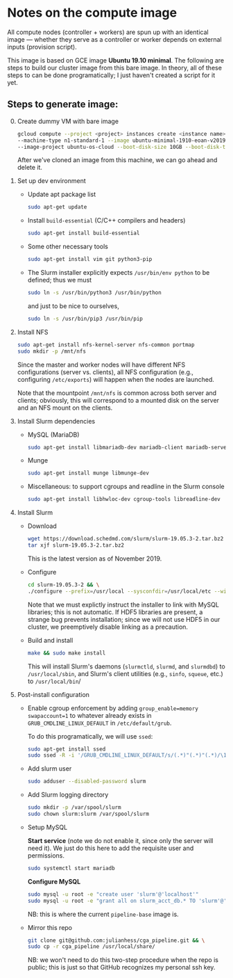 # Notes on the compute image

All compute nodes (controller + workers) are spun up with an identical 
image — whether they serve as a controller or worker depends on external inputs (provision script).

This image is based on GCE image **Ubuntu 19.10 minimal**.  The following are steps to build our cluster image from this bare image. In theory, all of these steps to can be done programatically; I just haven't created a script for it yet.

## Steps to generate image:

0. Create dummy VM with bare image

   ```bash
   gcloud compute --project <project> instances create <instance name> --zone <zone> \
   --machine-type n1-standard-1 --image ubuntu-minimal-1910-eoan-v20191113 \
   --image-project ubuntu-os-cloud --boot-disk-size 10GB --boot-disk-type pd-standard
   ```
   
   After we've cloned an image from this machine, we can go ahead and delete it.

0. Set up dev environment

   * Update apt package list
     
     ```bash
     sudo apt-get update
     ```

   * Install `build-essential` (C/C++ compilers and headers)
   
     ```bash
     sudo apt-get install build-essential
     ```
     
   * Some other necessary tools

     ```bash
     sudo apt-get install vim git python3-pip
     ```

   * The Slurm installer explicitly expects `/usr/bin/env python`
   to be defined; thus we must
   
     ```bash
     sudo ln -s /usr/bin/python3 /usr/bin/python
     ```
     
     and just to be nice to ourselves,
   
     ```bash
     sudo ln -s /usr/bin/pip3 /usr/bin/pip
     ```
     
1. Install NFS
 
   ```bash
   sudo apt-get install nfs-kernel-server nfs-common portmap
   sudo mkdir -p /mnt/nfs
   ```

   Since the master and worker nodes will have different NFS configurations (server vs.
   clients), all NFS configuration (e.g., configuring `/etc/exports`) will
   happen when the nodes are launched.
   
   Note that the mountpoint `/mnt/nfs` is common across both server and clients; obviously,
   this will correspond to a mounted disk on the server and an NFS mount on the clients.

2. Install Slurm dependencies

   * MySQL (MariaDB)
   
      ```bash
      sudo apt-get install libmariadb-dev mariadb-client mariadb-server
      ```

   * Munge
   
     ```bash
     sudo apt-get install munge libmunge-dev
     ```

   * Miscellaneous: to support cgroups and readline in the Slurm console
   
     ```bash
     sudo apt-get install libhwloc-dev cgroup-tools libreadline-dev
     ```
   
3. Install Slurm
 
   - Download
   
      ```bash
      wget https://download.schedmd.com/slurm/slurm-19.05.3-2.tar.bz2 && \
      tar xjf slurm-19.05.3-2.tar.bz2
      ```
      
      This is the latest version as of November 2019.

   * Configure
   
      ```bash
      cd slurm-19.05.3-2 && \
      ./configure --prefix=/usr/local --sysconfdir=/usr/local/etc --with-mysql_config=/usr/bin --with-hdf5=no
      ```
      
      Note that we must explictly instruct the installer to link with MySQL libraries; this
      is not automatic. If HDF5 libraries are present, a strange bug prevents installation;
      since we will not use HDF5 in our cluster, we preemptively disable linking as a
      precaution.

   * Build and install
   
      ```bash
      make && sudo make install
      ```
      
      This will install Slurm's daemons (`slurmctld`, `slurmd`, and `slurmdbd`) to
      `/usr/local/sbin`, and Slurm's client utilities (e.g., `sinfo`, `squeue`, etc.)
      to `/usr/local/bin`/

4. Post-install configuration

   * Enable cgroup enforcement by adding `group_enable=memory swapaccount=1` to whatever
     already exists in `GRUB_CMDLINE_LINUX_DEFAULT` in `/etc/default/grub`.
     
     To do this programatically, we will use `ssed`:
     
     ```bash
     sudo apt-get install ssed
     sudo ssed -R -i '/GRUB_CMDLINE_LINUX_DEFAULT/s/(.*)"(.*)"(.*)/\1"\2 group_enable=memory swapaccount=1"\3/' /etc/default/grub
     ```

   * Add slurm user
   
     ```bash
     sudo adduser --disabled-password slurm
     ```

   * Add Slurm logging directory
   
     ```bash
     sudo mkdir -p /var/spool/slurm
     sudo chown slurm:slurm /var/spool/slurm
     ```

   * Setup MySQL
   
     **Start service** (note we do not enable it, since only the server will need it). We 
     just do this here to add the requisite user and permissions.
   
     ```bash
     sudo systemctl start mariadb
     ```
   
     **Configure MySQL**
   
     ```bash
     sudo mysql -u root -e "create user 'slurm'@'localhost'"
     sudo mysql -u root -e "grant all on slurm_acct_db.* TO 'slurm'@'localhost';"
     ```
     
     NB: this is where the current `pipeline-base` image is.
      
   * Mirror this repo
      
     ```bash
     git clone git@github.com:julianhess/cga_pipeline.git && \
     sudo cp -r cga_pipeline /usr/local/share/
     ```
    
     NB: we won't need to do this two-step procedure when the repo is public; this is just so
     that GitHub recognizes my personal ssh key.